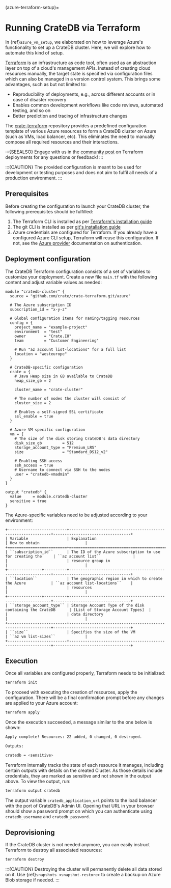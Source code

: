 (azure-terraform-setup)=

# Running CrateDB via Terraform

In {ref}`azure_vm_setup`, we elaborated on how to leverage Azure's functionality to
set up a CrateDB cluster. Here, we will explore how to automate this kind of
setup.

[Terraform] is an infrastructure as code tool, often used as an abstraction
layer on top of a cloud's management APIs. Instead of creating cloud resources
manually, the target state is specified via configuration files which can also
be managed in a version control system. This brings some advantages, such as but
not limited to:

- Reproducibility of deployments, e.g., across different accounts or in case of
  disaster recovery
- Enables common development workflows like code reviews, automated testing, and
  so on
- Better prediction and tracing of infrastructure changes

The [crate-terraform] repository provides a predefined configuration template
of various Azure resources to form a CrateDB cluster on Azure (such as VMs,
load balancer, etc). This eliminates the need to manually compose all
required resources and their interactions.

:::{SEEALSO}
Engage with us in the [community post] on Terraform deployments for any
questions or feedback!
:::

:::{CAUTION}
The provided configuration is meant to be used for development or testing
purposes and does not aim to fulfil all needs of a production environment.
:::

## Prerequisites

Before creating the configuration to launch your CrateDB cluster, the following
prerequisites should be fulfilled:

1. The Terraform CLI is installed as per
   [Terraform's installation guide]
2. The git CLI is installed as per [git's installation guide]
3. Azure credentials are configured for Terraform. If you already have a
   configured Azure CLI setup, Terraform will reuse this configuration. If not,
   see the [Azure provider] documentation on authentication.

## Deployment configuration

The CrateDB Terraform configuration consists of a set of variables to customize
your deployment. Create a new file `main.tf` with the following content and
adjust variable values as needed:

```
module "cratedb-cluster" {
  source = "github.com/crate/crate-terraform.git/azure"

  # The Azure subscription ID
  subscription_id = "x-y-z"

  # Global configuration items for naming/tagging resources
  config = {
    project_name = "example-project"
    environment  = "test"
    owner        = "Crate.IO"
    team         = "Customer Engineering"

    # Run "az account list-locations" for a full list
    location = "westeurope"
  }

  # CrateDB-specific configuration
  crate = {
    # Java Heap size in GB available to CrateDB
    heap_size_gb = 2

    cluster_name = "crate-cluster"

    # The number of nodes the cluster will consist of
    cluster_size = 2

    # Enables a self-signed SSL certificate
    ssl_enable = true
  }

  # Azure VM specific configuration
  vm = {
    # The size of the disk storing CrateDB's data directory
    disk_size_gb         = 512
    storage_account_type = "Premium_LRS"
    size                 = "Standard_DS12_v2"

    # Enabling SSH access
    ssh_access = true
    # Username to connect via SSH to the nodes
    user = "cratedb-vmadmin"
  }
}

output "cratedb" {
  value     = module.cratedb-cluster
  sensitive = true
}
```

The Azure-specific variables need to be adjusted according to your environment:

```{eval-rst}
+--------------------------+--------------------------------------------------------------+----------------------------------+
| Variable                 | Explanation                                                  | How to obtain                    |
+==========================+==============================================================+==================================+
| ``subscription_id``      | The ID of the Azure subscription to use for creating the     | ``az account list``              |
|                          | resource group in                                            |                                  |
+---------------+----------+--------------------------------------------------------------+----------------------------------+
| ``location``             | The geographic region in which to create the Azure           | ``az account list-locations``    |
|                          | resources                                                    |                                  |
+---------------+----------+--------------------------------------------------------------+----------------------------------+
| ``storage_account_type`` | Storage Account Type of the disk containing the CrateDB      | [List of Storage Account Types]  |
|                          | data directory                                               |                                  |
+--------------------------+--------------------------------------------------------------+----------------------------------+
| ``size``                 | Specifies the size of the VM                                 | ``az vm list-sizes``             |
+--------------------------+--------------------------------------------------------------+----------------------------------+
```

## Execution

Once all variables are configured properly, Terraform needs to be initialized:

```bash
terraform init
```

To proceed with executing the creation of resources, apply the configuration.
There will be a final confirmation prompt before any changes are applied to your
Azure account:

```bash
terraform apply
```

Once the execution succeeded, a message similar to the one below is shown:

```bash
Apply complete! Resources: 22 added, 0 changed, 0 destroyed.

Outputs:

cratedb = <sensitive>
```

Terraform internally tracks the state of each resource it manages, including
certain outputs with details on the created Cluster. As those details include
credentials, they are marked as sensitive and not shown in the output above.
To view the output, run:

```bash
terraform output cratedb
```

The output variable `cratedb_application_url` points to the load balancer with
the port of CrateDB's Admin UI. Opening that URL in your browser should show a
password prompt on which you can authenticate using `cratedb_username` and
`cratedb_password`.

## Deprovisioning

If the CrateDB cluster is not needed anymore, you can easily instruct Terraform
to destroy all associated resources:

```bash
terraform destroy
```

:::{CAUTION}
Destroying the cluster will permanently delete all data stored on it. Use
{ref}`snapshots <snapshot-restore>` to create a backup on Azure Blob storage
if needed.
:::

[azure provider]: https://registry.terraform.io/providers/hashicorp/azurerm/latest/docs
[community post]: https://community.cratedb.com/t/deploying-cratedb-to-the-cloud-via-terraform/849
[crate-terraform]: https://github.com/crate/crate-terraform
[git's installation guide]: https://git-scm.com/downloads
[list of storage account types]: https://docs.microsoft.com/en-us/azure/templates/microsoft.compute/virtualmachines?tabs=bicep#manageddiskparameters
[terraform]: https://www.terraform.io
[terraform's installation guide]: https://www.terraform.io/downloads.html
